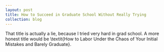 ```yaml
---
layout: post
title: How to Succeed in Graduate School Without Really Trying
collection: blog
---
```

That title is actually a lie, because I tried very hard in grad school. A more honest title would be \textit{How to Labor Under the Chaos of Your Initial Mistakes and Barely Graduate}. 